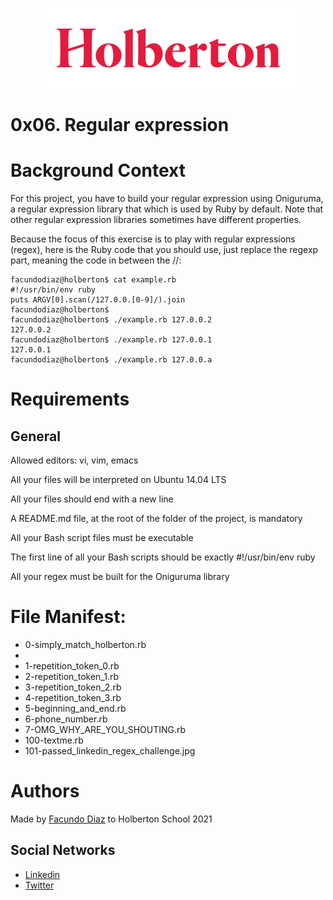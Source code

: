 <p align="center"><img src="https://github.com/facu2279/holberton-system_engineering-devops/blob/master/0x06-regular_expressions/holberton-logo.png"/></p>

# 0x06. Regular expression
# Background Context

For this project, you have to build your regular expression using Oniguruma, a regular expression library that which is used by Ruby by default. Note that other regular expression libraries sometimes have different properties.

Because the focus of this exercise is to play with regular expressions (regex), here is the Ruby code that you should use, just replace the regexp part, meaning the code in between the //:

```
facundodiaz@holberton$ cat example.rb
#!/usr/bin/env ruby
puts ARGV[0].scan(/127.0.0.[0-9]/).join
facundodiaz@holberton$
facundodiaz@holberton$ ./example.rb 127.0.0.2
127.0.0.2
facundodiaz@holberton$ ./example.rb 127.0.0.1
127.0.0.1
facundodiaz@holberton$ ./example.rb 127.0.0.a
```

# Requirements
General
----------
Allowed editors: vi, vim, emacs

All your files will be interpreted on Ubuntu 14.04 LTS

All your files should end with a new line

A README.md file, at the root of the folder of the project, is mandatory

All your Bash script files must be executable

The first line of all your Bash scripts should be exactly #!/usr/bin/env ruby

All your regex must be built for the Oniguruma library

# File Manifest:
- 0-simply_match_holberton.rb
- 
- 1-repetition_token_0.rb
- 2-repetition_token_1.rb
- 3-repetition_token_2.rb
- 4-repetition_token_3.rb
- 5-beginning_and_end.rb
- 6-phone_number.rb
- 7-OMG_WHY_ARE_YOU_SHOUTING.rb
- 100-textme.rb
- 101-passed_linkedin_regex_challenge.jpg

# Authors
Made by [Facundo Diaz](https://github.com/facu2279) to Holberton School 2021

Social Networks
-------------------
- [Linkedin](https://www.linkedin.com/in/facundo-d%C3%ADaz-720110149/)
- [Twitter](https://twitter.com/facudiazuy)